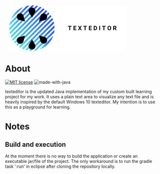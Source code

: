 ![banner](texteditor.png)
# About
[![MIT license](https://img.shields.io/badge/License-MIT-blue.svg)](https://lbesson.mit-license.org/)
![made-with-java](https://img.shields.io/badge/%20Made%20with-Java-blue)

texteditor is the updated Java implementation of my custom built learning project for my work. It uses a plain text area to visualize any text file and is heavily inspired by the default Windows 10 texteditor. My intention is to use this as a playground for learning.

# Notes
## Build and execution
At the moment there is no way to build the application or create an executable jar/file of the project. The only workaround is to run the gradle task ':run' in eclipse after cloning the repository locally.
